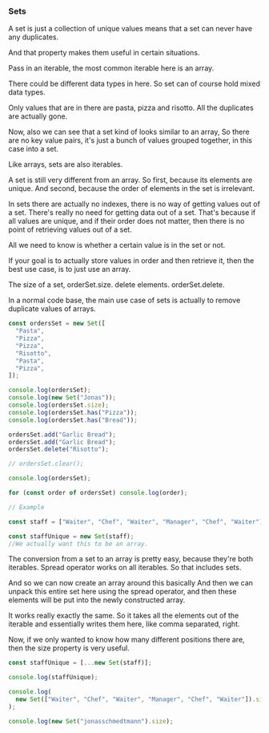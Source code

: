 ### Sets

A set is just a collection of unique values means that a set can never have any duplicates.

And that property makes them useful in certain situations.

Pass in an iterable, the most common iterable here is an array.

There could be different data types in here. So set can of course hold mixed data types.

Only values that are in there are pasta, pizza and risotto.
All the duplicates are actually gone.

Now, also we can see that a set kind of looks similar to an array, So there are no key value pairs, it's just a bunch of values grouped together, in this case into a set.

Like arrays, sets are also iterables.

A set is still very different from an array. So first, because its elements are unique. And second, because the order of elements in the set is irrelevant.

In sets there are actually no indexes, there is no way of getting values out of a set. There's really no need for getting data out of a set. That's because if all values are unique, and if their order does not matter, then there is no point of retrieving values out of a set.

All we need to know is whether a certain value is in the set or not.

If your goal is to actually store values in order and then retrieve it, then the best use case, is to just use an array.

The size of a set, orderSet.size.
delete elements. orderSet.delete.

In a normal code base, the main use case of sets is actually to remove duplicate values of arrays.

```javascript
const ordersSet = new Set([
  "Pasta",
  "Pizza",
  "Pizza",
  "Risotto",
  "Pasta",
  "Pizza",
]);

console.log(ordersSet);
console.log(new Set("Jonas"));
console.log(ordersSet.size);
console.log(ordersSet.has("Pizza"));
console.log(ordersSet.has("Bread"));

ordersSet.add("Garlic Bread");
ordersSet.add("Garlic Bread");
ordersSet.delete("Risotto");

// ordersSet.clear();

console.log(ordersSet);

for (const order of ordersSet) console.log(order);
```

```javascript
// Example

const staff = ["Waiter", "Chef", "Waiter", "Manager", "Chef", "Waiter"];

const staffUnique = new Set(staff);
//We actually want this to be an array.
```

The conversion from a set to an array is pretty easy, because they're both iterables. Spread operator works on all iterables. So that includes sets.

And so we can now create an array around this basically And then we can unpack this entire set here using the spread operator, and then these elements will be put into the newly constructed array.

It works really exactly the same. So it takes all the elements out of the iterable and essentially writes them here, like comma separated, right.

Now, if we only wanted to know how many different positions there are, then the size property is very useful.

```javascript
const staffUnique = [...new Set(staff)];

console.log(staffUnique);

console.log(
  new Set(["Waiter", "Chef", "Waiter", "Manager", "Chef", "Waiter"]).size
);

console.log(new Set("jonasschmedtmann").size);
```

